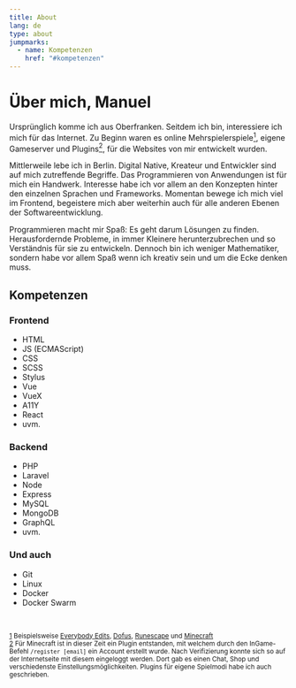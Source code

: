 ```yaml
---
title: About
lang: de
type: about
jumpmarks:
  - name: Kompetenzen
    href: "#kompetenzen"
---
```


# Über mich, Manuel

Ursprünglich komme ich aus Oberfranken. Seitdem ich bin, interessiere ich mich für das Internet. Zu Beginn waren es online Mehrspielerspiele[<sup>1</sup>](#note-1), eigene Gameserver und Plugins[<sup>2</sup>](#note-2), für die Websites von mir entwickelt wurden.

Mittlerweile lebe ich in Berlin. Digital Native, Kreateur und Entwickler sind auf mich zutreffende Begriffe. Das Programmieren von Anwendungen ist für mich ein Handwerk. Interesse habe ich vor allem an den Konzepten hinter den einzelnen Sprachen und Frameworks. Momentan bewege ich mich viel im Frontend, begeistere mich aber weiterhin auch für alle anderen Ebenen der Softwareentwicklung.

Programmieren macht mir Spaß: Es geht darum Lösungen zu finden. Herausfordernde Probleme, in immer Kleinere herunterzubrechen und so Verständnis für sie zu entwickeln. Dennoch bin ich weniger Mathematiker, sondern habe vor allem Spaß wenn ich kreativ sein und um die Ecke denken muss.

## Kompetenzen

<section class="competence">

### Frontend

- HTML
- JS (ECMAScript)
- CSS
- SCSS
- Stylus
- Vue
- VueX
- A11Y
- React
- uvm.

</section>

<section class="competence">

### Backend

- PHP
- Laravel
- Node
- Express
- MySQL
- MongoDB
- GraphQL
- uvm.

</section>

<section class="competence">

### Und auch

- Git
- Linux
- Docker
- Docker Swarm

</section>

<br>

<small>

<a id="note-1" href="#note-1">1</a> Beispielsweise [Everybody Edits](https://everybodyedits.com), [Dofus](https://dofus.com), [Runescape](https://runescape.com) und [Minecraft](https://minecraft.com)<br>
<a id="note-2" href="#note-2">2</a> Für Minecraft ist in dieser Zeit ein Plugin entstanden, mit welchem durch den InGame-Befehl `/register [email]` ein Account erstellt wurde. Nach Verifizierung konnte sich so auf der Internetseite mit diesem eingeloggt werden. Dort gab es einen Chat, Shop und verschiedenste Einstellungsmöglichkeiten. Plugins für eigene Spielmodi habe ich auch geschrieben. <br>
</small>
